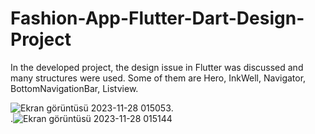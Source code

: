# Fashion-App-Flutter-Dart-Design-Project
In the developed project, the design issue in Flutter was discussed and many structures were used. Some of them are Hero, InkWell, Navigator, BottomNavigationBar, Listview.


![Ekran görüntüsü 2023-11-28 015053](https://github.com/Elcieren/Fashion-App-Flutter-Dart-Design-Project/assets/117864036/3e4521a2-2c71-48a2-acf7-a447b403c376).<br>.![Ekran görüntüsü 2023-11-28 015144](https://github.com/Elcieren/Fashion-App-Flutter-Dart-Design-Project/assets/117864036/7c397c7b-69ec-42ea-8ee1-065d8529bd7a)
